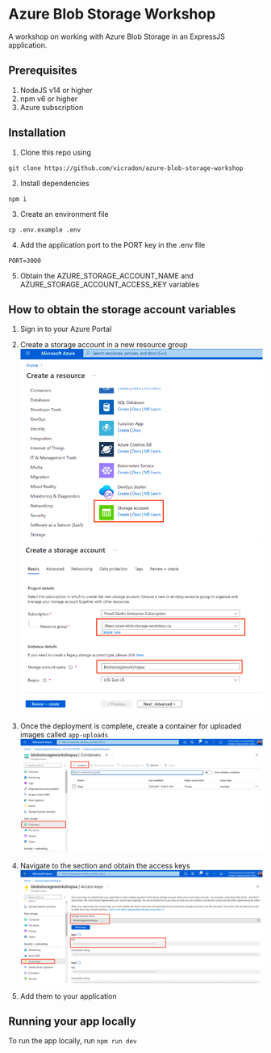 # Azure Blob Storage Workshop

A workshop on working with Azure Blob Storage in an ExpressJS application.

## Prerequisites

1. NodeJS v14 or higher
2. npm v6 or higher
3. Azure subscription

## Installation

1. Clone this repo using

```
git clone https://github.com/vicradon/azure-blob-storage-workshop
```

2. Install dependencies

```
npm i
```

3. Create an environment file

```
cp .env.example .env
```

4. Add the application port to the PORT key in the .env file

```
PORT=3000
```

5. Obtain the AZURE_STORAGE_ACCOUNT_NAME and AZURE_STORAGE_ACCOUNT_ACCESS_KEY variables

## How to obtain the storage account variables

1. Sign in to your Azure Portal
2. Create a storage account in a new resource group
   ![Storage Account Selection](./readme-images/storage-account-selection.png)
   ![Storage Account Creation](./readme-images/creating-storage-account.png)
3. Once the deployment is complete, create a container for uploaded images called `app-uploads`
   ![Storage Account Container Creation](./readme-images/containers-page.png)

4. Navigate to the section and obtain the access keys
   ![Obtaining Access Keys](./readme-images/selecting-access-keys.png)

5. Add them to your application

## Running your app locally

To run the app locally, run `npm run dev`
